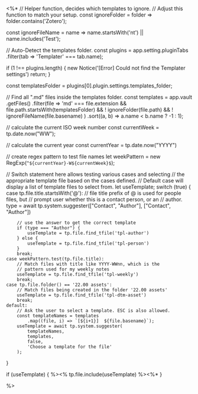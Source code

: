 <%*
// Helper function, decides which templates to ignore.
// Adjust this function to match your setup.
const ignoreFolder = folder => 
	folder.contains('Zotero');

const ignoreFileName = name => 
	name.startsWith('nt')
	|| name.includes('Test');

// Auto-Detect the templates folder.
const plugins = app.setting.pluginTabs
	.filter(tab => 'Templater' === tab.name);
	
if (1 !== plugins.length) {
	new Notice('[Error] Could not find the Templater settings')
	return;
}

const templatesFolder = plugins[0].plugin.settings.templates_folder;

// Find all ".md" files inside the templates folder.
const templates = app.vault
	.getFiles()
	.filter(file => 'md' === file.extension
		&& file.path.startsWith(templatesFolder)
		&& ! ignoreFolder(file.path)
		&& ! ignoreFileName(file.basename)
	)
	.sort((a, b) => a.name < b.name ? -1 : 1);

// calculate the current ISO week number
const currentWeek = tp.date.now("WW");

// calculate the current year
const currentYear = tp.date.now("YYYY")

// create regex pattern to test file names
let weekPattern = new RegExp(`^${currentYear}-W${currentWeek}$`);

// Switch statement here allows testing various cases and selecting
// the appropriate template file based on the cases defined. 
// Default case will display a list of template files to select from.
let useTemplate; 
switch (true) {
    case tp.file.title.startsWith('@'):
        // file title prefix of @ is used for people files, but 
        // prompt user whether this is a contact person, or an
        // author.
        type = await tp.system.suggester(["Contact", "Author"], ["Contact", "Author"])

        // use the answer to get the correct template
        if (type === "Author") {
            useTemplate = tp.file.find_tfile('tpl-author')
        } else {
            useTemplate = tp.file.find_tfile('tpl-person')
        }
        break;
    case weekPattern.test(tp.file.title):
        // Match files with title like YYYY-WWnn, which is the
        // pattern used for my weekly notes
        useTemplate = tp.file.find_tfile('tpl-weekly')
        break;
    case tp.file.folder() == '22.00 assets':
        // Match files being created in the folder '22.00 assets'
        useTemplate = tp.file.find_tfile('tpl-dtm-asset')
        break;
    default:
        // Ask the user to select a template. ESC is also allowed.
        const templateNames = templates
        	.map((file, i) => `[${i+1}]  ${file.basename}`);
        useTemplate = await tp.system.suggester(
        	templateNames,
        	templates,
        	false,
        	'Choose a template for the file'
        );
}

if (useTemplate) { 
	%><% tp.file.include(useTemplate) %><%*
}

%>